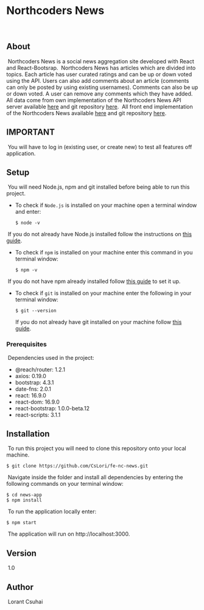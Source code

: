 # Northcoders News
​
## About
​
Northcoders News is a social news aggregation site developed with React and React-Bootsrap.
​
Northcoders News has articles which are divided into topics. Each article has user curated ratings and can be up or down voted using the API.
Users can also add comments about an article (comments can only be posted by using existing usernames). Comments can also be up or down voted. A user can remove any comments which they have added.
​
All data come from own implementation of the Northcoders News API server available [here](https://news-app.loris.herokuapp.com/api) and git repository [here](https://github.com/CsLori/be-nc-news).
​
All front end implementation of the Northcoders News available [here](https://cslori-nc-news.netlify.com) and git repository [here](https://github.com/CsLori/Lori_nc_news).
​
## IMPORTANT
​
You will have to log in (existing user, or create new) to test all features off application.
​
## Setup
​
You will need Node.js, npm and git installed before being able to run this project.
​
- To check if `Node.js` is installed on your machine open a terminal window and enter:
​
  ```
  $ node -v
  ```
​
  If you do not already have Node.js installed follow the instructions on [this guide](https://nodejs.org/en/download/package-manager/).
​
- To check if `npm` is installed on your machine enter this command in you terminal window:
​
  ```
  $ npm -v
  ```
​
  If you do not have npm already installed follow [this guide](https://www.npmjs.com/get-npm) to set it up.
​
- To check if `git` is installed on your machine enter the following in your terminal window:
  ```
  $ git --version
  ```
  If you do not already have git installed on your machine follow [this guide](https://git-scm.com/).
​
### Prerequisites
​
Dependencies used in the project:
​
- @reach/router: 1.2.1
- axios: 0.19.0
- bootstrap: 4.3.1
- date-fns: 2.0.1
- react: 16.9.0
- react-dom: 16.9.0
- react-bootstrap: 1.0.0-beta.12
- react-scripts: 3.1.1
​
## Installation
​
To run this project you will need to clone this repository onto your local machine.
​
```
$ git clone https://github.com/CsLori/fe-nc-news.git
```
​
Navigate inside the folder and install all dependencies by entering the following commands on your terminal window:
​
```
$ cd news-app
$ npm install
```
​
To run the application locally enter:
​
```
$ npm start
```
​
The application will run on http://localhost:3000.
​
## Version
​
1.0
​
## Author
​
Lorant Csuhai




